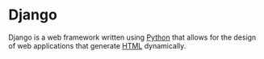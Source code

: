   # Django



Django is a web framework written using [Python](/wiki/Python) that allows for the design of web applications that generate [HTML](/wiki/HTML) dynamically.
